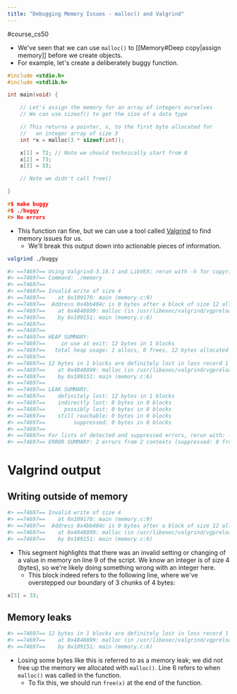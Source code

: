 ```yaml
---
title: "Debugging Memory Issues - malloc() and Valgrind"
---
```

#course_cs50 

- We've seen that we can use `malloc()` to [[Memory#Deep copy|assign memory]] before we create objects.
- For example, let's create a deliberately buggy function.

```C
#include <stdio.h>
#include <stdlib.h>

int main(void) {

    // Let's assign the memory for an array of integers ourselves
    // We can use sizeof() to get the size of a data type

    // This returns a pointer, x, to the first byte allocated for 
    //   an integer array of size 3
    int *x = malloc(3 * sizeof(int));

    x[1] = 72; // Note we should technically start from 0
    x[2] = 73;
    x[3] = 33;

    // Note we didn't call free()

}

#$ make buggy
#$ ./buggy
#> No errors
```

- This function ran fine, but we can use a tool called [Valgrind](https://valgrind.org/) to find memory issues for us.
    - We'll break this output down into actionable pieces of information.

```bash
valgrind ./buggy

#> ==74697== Using Valgrind-3.18.1 and LibVEX; rerun with -h for copyright info
#> ==74697== Command: ./memory
#> ==74697== 
#> ==74697== Invalid write of size 4
#> ==74697==    at 0x109170: main (memory.c:9)
#> ==74697==  Address 0x4bb404c is 0 bytes after a block of size 12 alloc'd
#> ==74697==    at 0x4848899: malloc (in /usr/libexec/valgrind/vgpreload_memcheck-amd64-linux.so)
#> ==74697==    by 0x109151: main (memory.c:6)
#> ==74697== 
#> ==74697== 
#> ==74697== HEAP SUMMARY:
#> ==74697==     in use at exit: 12 bytes in 1 blocks
#> ==74697==   total heap usage: 1 allocs, 0 frees, 12 bytes allocated
#> ==74697== 
#> ==74697== 12 bytes in 1 blocks are definitely lost in loss record 1 of 1
#> ==74697==    at 0x4848899: malloc (in /usr/libexec/valgrind/vgpreload_memcheck-amd64-linux.so)
#> ==74697==    by 0x109151: main (memory.c:6)
#> ==74697== 
#> ==74697== LEAK SUMMARY:
#> ==74697==    definitely lost: 12 bytes in 1 blocks
#> ==74697==    indirectly lost: 0 bytes in 0 blocks
#> ==74697==      possibly lost: 0 bytes in 0 blocks
#> ==74697==    still reachable: 0 bytes in 0 blocks
#> ==74697==         suppressed: 0 bytes in 0 blocks
#> ==74697== 
#> ==74697== For lists of detected and suppressed errors, rerun with: -s
#> ==74697== ERROR SUMMARY: 2 errors from 2 contexts (suppressed: 0 from 0)
```

# Valgrind output

## Writing outside of memory

```bash
#> ==74697== Invalid write of size 4
#> ==74697==    at 0x109170: main (memory.c:9)
#> ==74697==  Address 0x4bb404c is 0 bytes after a block of size 12 alloc'd
#> ==74697==    at 0x4848899: malloc (in /usr/libexec/valgrind/vgpreload_memcheck-amd64-linux.so)
#> ==74697==    by 0x109151: main (memory.c:6)
```

- This segment highlights that there was an invalid setting or changing of a value in memory on line 9 of the script. We know an integer is of size 4 (bytes), so we're likely doing something wrong with an integer here.
    - This block indeed refers to the following line, where we've overstepped our boundary of 3 chunks of 4 bytes:

```C
x[3] = 33;
```

## Memory leaks

```bash
#> ==74697== 12 bytes in 1 blocks are definitely lost in loss record 1 of 1
#> ==74697==    at 0x4848899: malloc (in /usr/libexec/valgrind/vgpreload_memcheck-amd64-linux.so)
#> ==74697==    by 0x109151: main (memory.c:6)
```

- Losing some bytes like this is referred to as a memory leak; we did not free up the memory we allocated with `malloc()`. Line 6 refers to when `malloc()` was called in the function.
    - To fix this, we should run `free(x)` at the end of the function.
